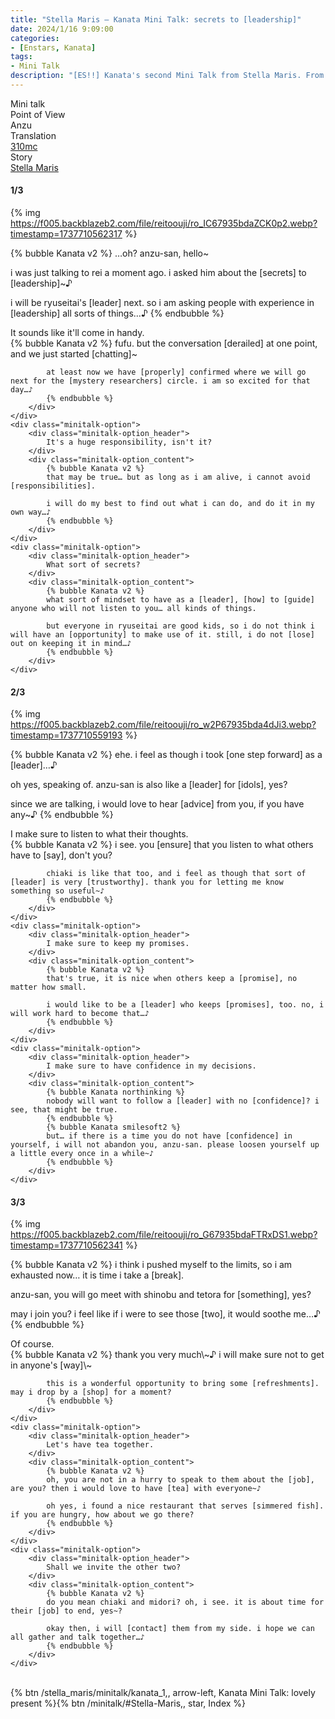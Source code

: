 ```yaml
---
title: "Stella Maris – Kanata Mini Talk: secrets to [leadership]"
date: 2024/1/16 9:09:00
categories:
- [Enstars, Kanata]
tags:
- Mini Talk
description: "[ES!!] Kanata's second Mini Talk from Stella Maris. From Anzu's POV."
---
```

<div class="three-wrapper" style="--storyColor:#5ac189;--storyColor-rgb:90,193,137;--storyColor-h:147.4;--storyColor-s:45.4%;--storyColor-l:55.5%;">
    <div class="info-area">
        <div class="info">
            <div class="info-item characters">
                <div class="label">
                    Mini talk
                </div>
                <div class="value">
								<a href="/categories/Enstars/Kanata" character="Kanata"></a>
                </div>
            </div>
            <div class="info-item one">
                <div class="label">
                    Point of View
                </div>
                <div class="value">
                    Anzu
                </div>
            </div>
            <div class="info-item two">
                <div class="label">
                    Translation
                </div>
                <div class="value">
                    <a href="/about">310mc</a>
                </div>
            </div>
            <div class="info-item three">
                <div class="label">
                   Story
                </div>
                <div class="value">
                    <a href="/stella_maris">Stella Maris</a>
                </div>
            </div>
        </div>
    </div>
</div>

<!-- more -->

#### <div mt="rare"></div> 1/3

{% img https://f005.backblazeb2.com/file/reitoouji/ro_IC67935bdaZCK0p2.webp?timestamp=1737710562317 %}

{% bubble Kanata v2 %}
…oh? anzu-san, hello~

i was just talking to rei a moment ago. i asked him about the [secrets] to [leadership]~♪

i will be ryuseitai's [leader] next. so i am asking people with experience in [leadership] all sorts of things…♪
{% endbubble %}

<div class="minitalk" character="Anzu">
    <div class="minitalk-option">
        <div class="minitalk-option_header">
            It sounds like it'll come in handy.
        </div>
        <div class="minitalk-option_content">
            {% bubble Kanata v2 %}
            fufu. but the conversation [derailed] at one point, and we just started [chatting]~

            at least now we have [properly] confirmed where we will go next for the [mystery researchers] circle. i am so excited for that day…♪
			{% endbubble %}
        </div>
    </div>
    <div class="minitalk-option">
        <div class="minitalk-option_header">
            It's a huge responsibility, isn't it?
        </div>
        <div class="minitalk-option_content">
            {% bubble Kanata v2 %}
            that may be true… but as long as i am alive, i cannot avoid [responsibilities].

            i will do my best to find out what i can do, and do it in my own way…♪
			{% endbubble %}
        </div>
    </div>
    <div class="minitalk-option">
        <div class="minitalk-option_header">
            What sort of secrets?
        </div>
        <div class="minitalk-option_content">
            {% bubble Kanata v2 %}
            what sort of mindset to have as a [leader], [how] to [guide] anyone who will not listen to you… all kinds of things.

            but everyone in ryuseitai are good kids, so i do not think i will have an [opportunity] to make use of it. still, i do not [lose] out on keeping it in mind…♪
			{% endbubble %}
        </div>
    </div>
</div>

#### <div mt="rare"></div> 2/3

{% img https://f005.backblazeb2.com/file/reitoouji/ro_w2P67935bda4dJi3.webp?timestamp=1737710559193 %}

{% bubble Kanata v2 %}
ehe. i feel as though i took [one step forward] as a [leader]…♪

oh yes, speaking of. anzu-san is also like a [leader] for [idols], yes?

since we are talking, i would love to hear [advice] from you, if you have any~♪
{% endbubble %}

<div class="minitalk" character="Anzu">
    <div class="minitalk-option">
        <div class="minitalk-option_header">
            I make sure to listen to what their thoughts.
        </div>
        <div class="minitalk-option_content">
            {% bubble Kanata v2 %}
            i see. you [ensure] that you listen to what others have to [say], don't you?

            chiaki is like that too, and i feel as though that sort of [leader] is very [trustworthy]. thank you for letting me know something so useful~♪
			{% endbubble %}
        </div>
    </div>
    <div class="minitalk-option">
        <div class="minitalk-option_header">
            I make sure to keep my promises.
        </div>
        <div class="minitalk-option_content">
            {% bubble Kanata v2 %}
            that's true, it is nice when others keep a [promise], no matter how small.

            i would like to be a [leader] who keeps [promises], too. no, i will work hard to become that…♪
			{% endbubble %}
        </div>
    </div>
    <div class="minitalk-option">
        <div class="minitalk-option_header">
            I make sure to have confidence in my decisions.
        </div>
        <div class="minitalk-option_content">
            {% bubble Kanata northinking %}
            nobody will want to follow a [leader] with no [confidence]? i see, that might be true.
            {% endbubble %}
            {% bubble Kanata smilesoft2 %}
            but… if there is a time you do not have [confidence] in yourself, i will not abandon you, anzu-san. please loosen yourself up a little every once in a while~♪
			{% endbubble %}
        </div>
    </div>
</div>

#### <div mt="rare"></div> 3/3

{% img https://f005.backblazeb2.com/file/reitoouji/ro_G67935bdaFTRxDS1.webp?timestamp=1737710562341 %}

{% bubble Kanata v2 %}
i think i pushed myself to the limits, so i am exhausted now… it is time i take a [break].

anzu-san, you will go meet with shinobu and tetora for [something], yes?

may i join you? i feel like if i were to see those [two], it would soothe me…♪
{% endbubble %}

<div class="minitalk" character="Anzu">
    <div class="minitalk-option">
        <div class="minitalk-option_header">
          Of course.
        </div>
        <div class="minitalk-option_content">
            {% bubble Kanata v2 %}
            thank you very much\~♪ i will make sure not to get in anyone's [way]\~

            this is a wonderful opportunity to bring some [refreshments]. may i drop by a [shop] for a moment?
			{% endbubble %}
        </div>
    </div>
    <div class="minitalk-option">
        <div class="minitalk-option_header">
            Let's have tea together.
        </div>
        <div class="minitalk-option_content">
            {% bubble Kanata v2 %}
            oh, you are not in a hurry to speak to them about the [job], are you? then i would love to have [tea] with everyone~♪

            oh yes, i found a nice restaurant that serves [simmered fish]. if you are hungry, how about we go there?
			{% endbubble %}
        </div>
    </div>
    <div class="minitalk-option">
        <div class="minitalk-option_header">
            Shall we invite the other two?
        </div>
        <div class="minitalk-option_content">
            {% bubble Kanata v2 %}
            do you mean chiaki and midori? oh, i see. it is about time for their [job] to end, yes~?

            okay then, i will [contact] them from my side. i hope we can all gather and talk together…♪
			{% endbubble %}
        </div>
    </div>
</div>
<br>
<div toc>{% btn /stella_maris/minitalk/kanata_1,, arrow-left, Kanata Mini Talk: lovely present %}{% btn /minitalk/#Stella-Maris,, star, Index %}</div>
